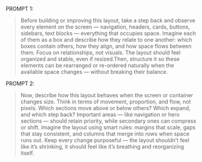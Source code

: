 PROMPT 1: 

> Before building or improving this layout, take a step back and observe every element on the screen — navigation, headers, cards, buttons, sidebars, text blocks — everything that occupies space. Imagine each of them as a box and describe how they relate to one another: which boxes contain others, how they align, and how space flows between them. Focus on relationships, not visuals. The layout should feel organized and stable, even if resized.Then, structure it so these elements can be rearranged or re-ordered naturally when the available space changes — without breaking their balance.
> 

PROMPT 2: 

> Now, describe how this layout behaves when the screen or container changes size. Think in terms of movement, proportion, and flow, not pixels. Which sections move above or below others? Which expand, and which step back? Important areas — like navigation or hero sections — should retain priority, while secondary ones can compress or shift. Imagine the layout using smart rules: margins that scale, gaps that stay consistent, and columns that merge into rows when space runs out. Keep every change purposeful — the layout shouldn’t feel like it’s shrinking, it should feel like it’s breathing and reorganizing itself.
>